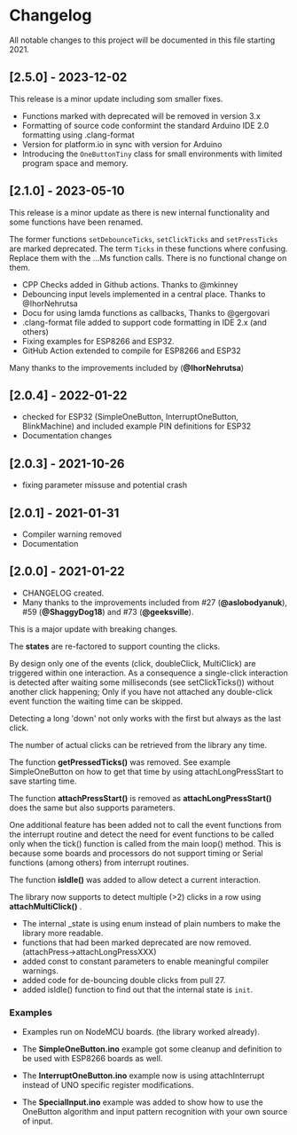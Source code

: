 # Changelog

All notable changes to this project will be documented in this file starting 2021.

## [2.5.0] - 2023-12-02

This release is a minor update including som smaller fixes.

* Functions marked with deprecated will be removed in version 3.x
* Formatting of source code conformint the standard Arduino IDE 2.0 formatting using .clang-format
* Version for platform.io in sync with version for Arduino
* Introducing the `OneButtonTiny` class for small environments with limited program space and memory.


## [2.1.0] - 2023-05-10

This release is a minor update as there is new internal functionality and
some functions have been renamed.

The former functions `setDebounceTicks`, `setClickTicks` and `setPressTicks` are marked deprecated.
The term `Ticks` in these functions where confusing. Replace them with the ...Ms function calls.
There is no functional change on them.

* CPP Checks added in Github actions. Thanks to @mkinney
* Debouncing input levels implemented in a central place. Thanks to @IhorNehrutsa
* Docu for using lamda functions as callbacks, Thanks to @gergovari
* .clang-format file added to support code formatting in IDE 2.x (and others)
* Fixing examples for ESP8266 and ESP32.
* GitHub Action extended to compile for ESP8266 and ESP32

Many thanks to the improvements included by (**@IhorNehrutsa**)

## [2.0.4] - 2022-01-22

* checked for ESP32 (SimpleOneButton, InterruptOneButton, BlinkMachine)
and included example PIN definitions for ESP32
* Documentation changes

## [2.0.3] - 2021-10-26

* fixing parameter missuse and potential crash

## [2.0.1] - 2021-01-31

* Compiler warning removed
* Documentation

## [2.0.0] - 2021-01-22

* CHANGELOG created.
* Many thanks to the improvements included from #27 (**@aslobodyanuk**), #59 (**@ShaggyDog18**) and #73 (**@geeksville**).

This is a major update with breaking changes.

The **states** are re-factored to support counting the clicks.

By design only one of the events (click, doubleClick, MultiClick) are triggered within one interaction.
As a consequence a single-click interaction is detected after waiting some milliseconds (see setClickTicks()) without another click happening;
Only if you have not attached any double-click event function the waiting time can be skipped.

Detecting a long 'down' not only works with the first but always as the last click.

The number of actual clicks can be retrieved from the library any time.

The function **getPressedTicks()** was removed. See example SimpleOneButton on how to get that time by using attachLongPressStart to save starting time.

The function **attachPressStart()** is removed as **attachLongPressStart()** does the same but also supports parameters.

One additional feature has been added not to call the event functions from the interrupt routine and detect
the need for event functions to be called only when the tick() function is called from the main loop() method.
This is because some boards and processors do not support timing or Serial functions (among others) from interrupt routines.

The function **isIdle()** was added to allow detect a current interaction.

The library now supports to detect multiple (>2) clicks in a row using **attachMultiClick()** .

* The internal _state is using enum instead of plain numbers to make the library more readable.
* functions that had been marked deprecated are now removed. (attachPress->attachLongPressXXX)
* added const to constant parameters to enable meaningful compiler warnings.
* added code for de-bouncing double clicks from pull 27.
* added isIdle() function to find out that the internal state is `init`.

### Examples

* Examples run on NodeMCU boards. (the library worked already).

* The **SimpleOneButton.ino** example got some cleanup and definition to be used with ESP8266 boards as well.

* The **InterruptOneButton.ino** example now is using attachInterrupt instead of UNO specific register modifications.

* The **SpecialInput.ino** example was added to show how to use the OneButton algorithm and input pattern recognition with your own source of input.
